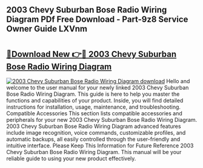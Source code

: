 ## 2003 Chevy Suburban Bose Radio Wiring Diagram PDf Free Download - Part-9z8 Service Owner Guide LXVnm

# <h2><a href="http://dfqc3a.blite.top/?on=2003+Chevy+Suburban+Bose+Radio+Wiring+Diagram">🔗Download New 👉🔴 2003 Chevy Suburban Bose Radio Wiring Diagram</a></h2>

[![2003 Chevy Suburban Bose Radio Wiring Diagram download](https://i.imgur.com/lujVjoI.png)](http://dfqc3a.blite.top/?on=2003+Chevy+Suburban+Bose+Radio+Wiring+Diagram)
Hello and welcome to the user manual for your newly linked 2003 Chevy Suburban Bose Radio Wiring Diagram. This guide is here to help you master the functions and capabilities of your product. Inside, you will find detailed instructions for installation, usage, maintenance, and troubleshooting. Compatible Accessories This section lists compatible accessories and peripherals for your new 2003 Chevy Suburban Bose Radio Wiring Diagram. 2003 Chevy Suburban Bose Radio Wiring Diagram advanced features include image recognition, voice commands, customizable profiles, and automatic backups, all easily controlled through the user-friendly and intuitive interface. Please Keep This Information for Future Reference 2003 Chevy Suburban Bose Radio Wiring Diagram. This manual will be your reliable guide to using your new product effectively.
